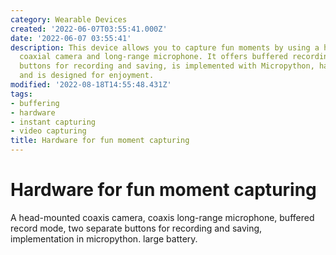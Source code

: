 ```yaml
---
category: Wearable Devices
created: '2022-06-07T03:55:41.000Z'
date: '2022-06-07 03:55:41'
description: This device allows you to capture fun moments by using a head-mounted
  coaxial camera and long-range microphone. It offers buffered recording mode, separate
  buttons for recording and saving, is implemented with Micropython, has a large battery,
  and is designed for enjoyment.
modified: '2022-08-18T14:55:48.431Z'
tags:
- buffering
- hardware
- instant capturing
- video capturing
title: Hardware for fun moment capturing
---
```


# Hardware for fun moment capturing

A head-mounted coaxis camera, coaxis long-range microphone, buffered record mode, two separate buttons for recording and saving, implementation in micropython. large battery.
